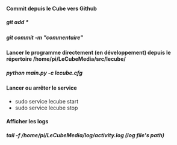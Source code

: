 
#### Commit depuis le Cube vers Github
##### git add *
##### git commit -m "commentaire"

#### Lancer le programme directement (en développement) depuis le répertoire /home/pi/LeCubeMedia/src/lecube/
##### python main.py -c lecube.cfg

#### Lancer ou arrêter  le service  
- sudo service lecube start
- sudo service lecube stop


#### Afficher les logs
##### tail -f /home/pi/LeCubeMedia/log/activity.log (log file's path)
